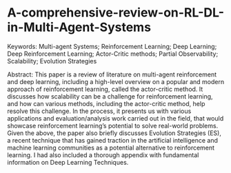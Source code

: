 # A-comprehensive-review-on-RL-DL-in-Multi-Agent-Systems

Keywords:
Multi-agent Systems; Reinforcement Learning; Deep Learning; Deep Reinforcement Learning; Actor-Critic methods; Partial Observability; Scalability; Evolution Strategies

Abstract:
This paper is a review of literature on multi-agent reinforcement and deep learning, including a high-level overview on a popular and modern approach of reinforcement learning, called the actor-critic method. It discusses how scalability can be a challenge for reinforcement learning, and how can various methods, including the actor-critic method, help resolve this challenge. In the process, it presents us with various applications and evaluation/analysis work carried out in the field, that would showcase reinforcement learning’s potential to solve real-world problems. Given the above, the paper also briefly discusses Evolution Strategies (ES), a recent technique that has gained traction in the artificial intelligence and machine learning communities as a potential alternative to reinforcement learning. I had also included a thorough appendix with fundamental information on Deep Learning Techniques.
